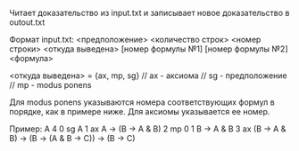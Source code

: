 Читает доказательство из input.txt и записывает новое доказательство в outout.txt

Формат input.txt:
<предположение>
<количество строк>
<номер строки> <откуда выведена> [номер формулы №1] [номер формулы №2] <формула>

<откуда выведена> = {ax, mp, sg} // ax - аксиома
                                 // sg - предположение
                                 // mp - modus ponens

Для modus ponens указываются номера соответствующих формул в порядке, как в примере ниже.
Для аксиомы указывается ее номер.

Пример:
A
4
0 sg		A
1 ax		A -> (B -> A & B)
2 mp 0 1	B -> A & B
3 ax		(B -> A & B) -> (B -> (A & B -> C)) -> (B -> C)

